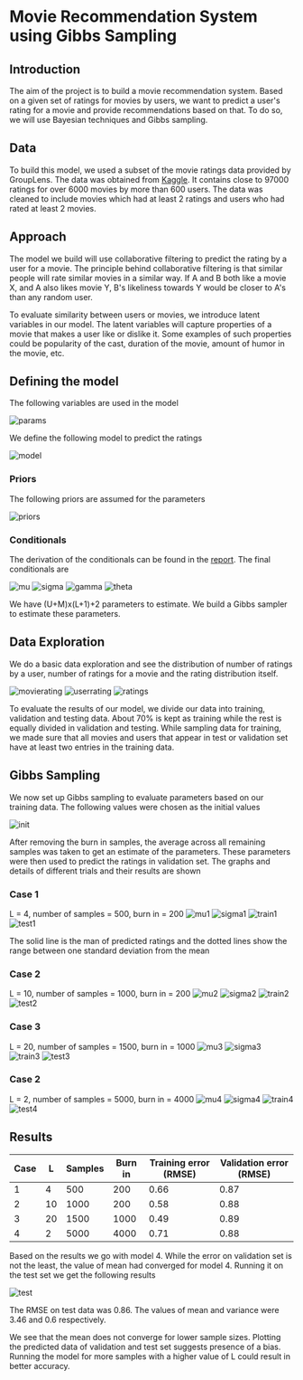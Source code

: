 # Movie Recommendation System using Gibbs Sampling

## Introduction
The aim of the project is to build a movie recommendation system. Based on a given set of ratings for movies by users, we want to predict a user's rating for a movie and provide recommendations based on that. To do so, we will use Bayesian techniques and Gibbs sampling.

## Data
To build this model, we used a subset of the movie ratings data provided by GroupLens. The data was obtained from [Kaggle](https://www.kaggle.com/rounakbanik/the-movies-dataset#ratings_small.csv). It contains close to 97000 ratings for over 6000 movies by more than 600 users. The data was cleaned to include movies which had at least 2 ratings and users who had rated at least 2 movies.

## Approach
The model we build will use collaborative filtering to predict the rating by a user for a movie. The principle behind collaborative filtering is that similar people will rate similar movies in a similar way. If A and B both like a movie X, and A also likes movie Y, B's likeliness towards Y would be closer to A's than any random user.

To evaluate similarity between users or movies, we introduce latent variables in our model. The latent variables will capture properties of a movie that makes a user like or dislike it. Some examples of such properties could be popularity of the cast, duration of the movie, amount of humor in the movie, etc.

## Defining the model
The following variables are used in the model

![params](/images/parameters.png)

We define the following model to predict the ratings

![model](/images/model.png)

### Priors
The following priors are assumed for the parameters

![priors](/images/priors.png)

### Conditionals
The derivation of the conditionals can be found in the [report](/Report.pdf). The final conditionals are

![mu](/images/mu_conditional.png)
![sigma](/images/sigma_conditional.png)
![gamma](/images/gamma_conditional.png)
![theta](/images/theta_conditional.png)

We have (U+M)x(L+1)+2 parameters to estimate. We build a Gibbs sampler to estimate these parameters.

## Data Exploration
We do a basic data exploration and see the distribution of number of ratings by a user, number of ratings for a movie and the rating distribution itself.

![movierating](/images/movie_rating.png)
![userrating](/images/user_rating.png)
![ratings](/images/ratings.png)

To evaluate the results of our model, we divide our data into training, validation and testing data. About 70\% is kept as training while the rest is equally divided in validation and testing. While sampling data for training, we made sure that all movies and users that appear in test or validation set have at least two entries in the training data.

## Gibbs Sampling
We now set up Gibbs sampling to evaluate parameters based on our training data. The following values were chosen as the initial values

![init](/images/init.png)

After removing the burn in samples, the average across all remaining samples was taken to get an estimate of the parameters. These parameters were then used to predict the ratings in validation set.
The graphs and details of different trials and their results are shown

### Case 1
L = 4, number of samples = 500, burn in = 200
![mu1](/images/mu_case1.png)
![sigma1](/images/Sigma_1.png)
![train1](/images/train_1.png)
![test1](/images/test_1.png)

The solid line is the man of predicted ratings and the dotted lines show the range between one standard deviation from the mean

### Case 2
L = 10, number of samples = 1000, burn in = 200
![mu2](/images/mu_2.png)
![sigma2](/images/Sigma_2.png)
![train2](/images/train_2.png)
![test2](/images/test_2.png)


### Case 3
L = 20, number of samples = 1500, burn in = 1000
![mu3](/images/mu_3.png)
![sigma3](/images/Sigma_3.png)
![train3](/images/train_3.png)
![test3](/images/test_3.png)


### Case 2
L = 2, number of samples = 5000, burn in = 4000
![mu4](/images/mu_4.png)
![sigma4](/images/Sigma_4.png)
![train4](/images/train_4.png)
![test4](/images/test_4.png)

## Results
| Case | L | Samples | Burn in | Training error (RMSE) | Validation error (RMSE) |
| --- | --- | --- | --- | --- | --- |
1 | 4 | 500 | 200 | 0.66 | 0.87 |
2 | 10 | 1000 | 200 | 0.58 | 0.88 |
3 | 20 | 1500 | 1000 | 0.49 | 0.89 |
4 | 2 | 5000 | 4000 | 0.71 | 0.88 |

Based on the results we go with model 4. While the error on validation set is not the least, the value of mean had converged for model 4. Running it on the test set we get the following results

![test](/images/test.png)

The RMSE on test data was 0.86. The values of mean and variance were 3.46 and 0.6 respectively.

We see that the mean does not converge for lower sample sizes. Plotting the predicted data of validation and test set suggests presence of a bias. Running the model for more samples with a higher value of L could result in better accuracy.
